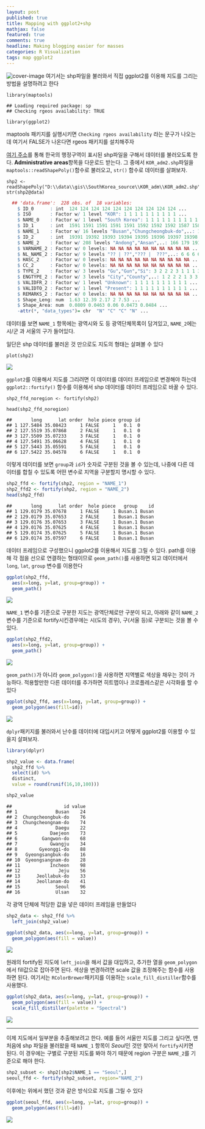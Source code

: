 ```yaml
---
layout: post
published: true
title: Mapping with ggplot2+shp
mathjax: false
featured: true
comments: true
headline: Making blogging easier for masses
categories: R Visualization
tags: map ggplot2
---
```

![cover-image](/images/macphoto.jpg)
여기서는 shp파일을 불러와서 직접 ggplot2를 이용해 지도를 그리는 방법을 설명하려고 한다


```
library(maptools)
```

```
## Loading required package: sp
## Checking rgeos availability: TRUE
```

```
library(ggplot2)
```
maptools 패키지를 실행시키면 `Checking rgeos availability` 라는 문구가 나오는데 여기서 FALSE가 나온다면 rgeos 패키지를 설치해주자

[여기 주소](http://www.diva-gis.org/gdata)를 통해 한국의 행정구역이 표시된 shp파일을 구해서 데이터를 불러오도록 한다. **Administrative areas**항목을 다운로드 받는다. 그 중에서 `KOR_adm2.shp`파일을 `maptools::readShapePoly()`함수로 불러오고, `str()` 함수로 데이터를 살펴보자.



    shp2 <- readShapePoly("D:\\data\\gis\\SouthKorea_source\\KOR_adm\\KOR_adm2.shp")
    str(shp2@data)

~~~ r
  ## 'data.frame':	228 obs. of  18 variables:
    $ ID_0      : int  124 124 124 124 124 124 124 124 124 124 ...
    $ ISO       : Factor w/ 1 level "KOR": 1 1 1 1 1 1 1 1 1 1 ...
    $ NAME_0    : Factor w/ 1 level "South Korea": 1 1 1 1 1 1 1 1 1 1 ...
    $ ID_1      : int  1591 1591 1591 1591 1591 1592 1592 1592 1587 1588 ...
    $ NAME_1    : Factor w/ 16 levels "Busan","Chungcheongbuk-do",..: 14 14 14 14 14 15 15 15 10 11 ...
    $ ID_2      : int  19391 19392 19393 19394 19395 19396 19397 19398 19347 19348 ...
    $ NAME_2    : Factor w/ 208 levels "Andong","Ansan",..: 166 179 191 197 204 34 36 39 186 13 ...
    $ VARNAME_2 : Factor w/ 0 levels: NA NA NA NA NA NA NA NA NA NA ...
    $ NL_NAME_2 : Factor w/ 9 levels "?? | ??","??? |  ???",..: 6 6 6 6 6 6 5 6 6 6 ...
    $ HASC_2    : Factor w/ 0 levels: NA NA NA NA NA NA NA NA NA NA ...
    $ CC_2      : Factor w/ 0 levels: NA NA NA NA NA NA NA NA NA NA ...
    $ TYPE_2    : Factor w/ 3 levels "Gu","Gun","Si": 3 2 2 2 3 1 1 1 3 1 ...
    $ ENGTYPE_2 : Factor w/ 3 levels "City","County",..: 1 2 2 2 1 3 3 3 1 3 ...
    $ VALIDFR_2 : Factor w/ 1 level "Unknown": 1 1 1 1 1 1 1 1 1 1 ...
    $ VALIDTO_2 : Factor w/ 1 level "Present": 1 1 1 1 1 1 1 1 1 1 ...
    $ REMARKS_2 : Factor w/ 0 levels: NA NA NA NA NA NA NA NA NA NA ...
    $ Shape_Leng: num  1.63 12.39 2.17 2 7.53 ...
    $ Shape_Area: num  0.0809 0.0463 0.06 0.0473 0.0484 ...
    -attr(*, "data_types")= chr  "N" "C" "C" "N" ...
~~~

데이터를 보면 `NAME_1` 항목에는 광역시와 도 등 광역단체목록이 담겨있고, `NAME_2`에는 시/군 과 서울의 구가 들어있다. 


일단은 shp 데이터를 불러온 것 만으로도 지도의 형태는 살펴볼 수 있다


```
plot(shp2)
```

![](/images/post_image/mapping_with_ggplot2/unnamed-chunk-3-1.png) 

`ggplot2`를 이용해서 지도를 그리려면 이 데이터를 데이터 프레임으로 변경해야 하는데 `ggplot2::fortify()` 함수를 이용해서 shp 데이터를 데이터 프레임으로 바꿀 수 있다.


```
shp2_ffd_noregion <- fortify(shp2)
```

```
head(shp2_ffd_noregion)
```

~~~
##       long      lat order  hole piece group id
## 1 127.5484 35.08423     1 FALSE     1   0.1  0
## 2 127.5519 35.07868     2 FALSE     1   0.1  0
## 3 127.5509 35.07233     3 FALSE     1   0.1  0
## 4 127.5491 35.06628     4 FALSE     1   0.1  0
## 5 127.5443 35.05591     5 FALSE     1   0.1  0
## 6 127.5422 35.04578     6 FALSE     1   0.1  0
~~~

이렇게 데이터를 보면 `group`과 `id`가 숫자로 구분된 것을 볼 수 있는데, 나중에 다른 데이터를 합칠 수 있도록 어떤 변수로 지역을 구분할지 명시할 수 있다.


~~~r
shp2_ffd <- fortify(shp2, region = "NAME_1")
shp2_ffd2 <- fortify(shp2, region = "NAME_2")
head(shp2_ffd)
~~~

~~~
##       long      lat order  hole piece   group    id
## 1 129.0179 35.07678     1 FALSE     1 Busan.1 Busan
## 2 129.0179 35.07653     2 FALSE     1 Busan.1 Busan
## 3 129.0176 35.07653     3 FALSE     1 Busan.1 Busan
## 4 129.0176 35.07625     4 FALSE     1 Busan.1 Busan
## 5 129.0174 35.07625     5 FALSE     1 Busan.1 Busan
## 6 129.0174 35.07597     6 FALSE     1 Busan.1 Busan
~~~

데이터 프레임으로 구성했으니 ggplot2를 이용해서 지도를 그릴 수 있다. path를 이용해 각 점을 선으로 연결하는 형태이므로 `geom_path()`를 사용하면 되고 데이터에서 `long`, `lat`, `group` 변수를 이용한다


~~~r
ggplot(shp2_ffd, 
  aes(x=long, y=lat, group=group)) + 
  geom_path()
~~~

![](/images/post_image/mapping_with_ggplot2/unnamed-chunk-6-1.png) 

`NAME_1` 변수를 기준으로 구분한 지도는 광역단체로만 구분이 되고, 아래와 같이 `NAME_2` 변수를 기준으로 fortify시킨경우에는 시(도의 경우), 구(서울 등)로 구분되는 것을 볼 수 있다.


~~~r
ggplot(shp2_ffd2, 
  aes(x=long, y=lat, group=group)) + 
  geom_path()
~~~

![](/images/post_image/mapping_with_ggplot2/unnamed-chunk-7-1.png) 

`geom_path()`가 아니라 `geom_polygon()`을 사용하면 지역별로 색상을 채우는 것이 가능하다. 적용할만한 다른 데이터를 추가하면 히트맵이나 코로플레스같은 시각화를 할 수 있다


~~~r
ggplot(shp2_ffd, aes(x=long, y=lat, group=group)) + 
  geom_polygon(aes(fill=id))
~~~

![](/images/post_image/mapping_with_ggplot2/unnamed-chunk-8-1.png) 

`dplyr`패키지를 불러와서 난수를 데이터에 대입시키고 어떻게 ggplot2를 이용할 수 있을지 살펴보자.



~~~r
library(dplyr)
~~~

~~~r
shp2_value <- data.frame(
  shp2_ffd %>% 
  select(id) %>%
  distinct,
  value = round(runif(16,10,100)))

shp2_value
~~~

~~~
##                   id value
## 1              Busan    24
## 2  Chungcheongbuk-do    76
## 3  Chungcheongnam-do    74
## 4              Daegu    22
## 5            Daejeon    73
## 6         Gangwon-do    68
## 7            Gwangju    34
## 8        Gyeonggi-do    88
## 9   Gyeongsangbuk-do    16
## 10  Gyeongsangnam-do    28
## 11           Incheon    98
## 12              Jeju    56
## 13      Jeollabuk-do    33
## 14      Jeollanam-do    41
## 15             Seoul    96
## 16             Ulsan    32
~~~

각 광역 단체에 적당한 값을 넣은 데이터 프레임을 만들었다


~~~r
shp2_data <- shp2_ffd %>%
  left_join(shp2_value)
~~~

~~~r
ggplot(shp2_data, aes(x=long, y=lat, group=group)) + 
  geom_polygon(aes(fill = value))
~~~

![](/images/post_image/mapping_with_ggplot2/unnamed-chunk-10-1.png) 

원래의 fortify된 지도에 `left_join`을 해서 값을 대입하고, 추가한 열을 `geom_polygon`에서 fill값으로 잡아주면 된다. 색상을 변경하려면 scale 값을 조정해주는 함수를 사용하면 된다. 여기서는 `RColorBrewer`패키지를 이용하는 `scale_fill_distiller`함수를 사용했다.


~~~r
ggplot(shp2_data, aes(x=long, y=lat, group=group)) + 
  geom_polygon(aes(fill = value)) +
  scale_fill_distiller(palette = "Spectral")
~~~

![](/images/post_image/mapping_with_ggplot2/unnamed-chunk-11-1.png) 

---

이제 지도에서 일부분을 추출해보려고 한다. 예를 들어 서울만 지도를 그리고 싶다면, 맨 처음에 shp 파일을 불러왔을 때 `NAME_1` 항목이 *Seoul*인 것만 찾아서 `fortify`시키면 된다. 이 경우에는 구별로 구분된 지도를 봐야 하기 때문에 region 구분은 `NAME_2`를 기준으로 해야 한다.


~~~r
shp2_subset <- shp2[shp2$NAME_1 == "Seoul",]
seoul_ffd <- fortify(shp2_subset, region="NAME_2")
~~~

이후에는 위에서 했던 것과 같은 방식으로 지도를 그릴 수 있다


~~~r
ggplot(seoul_ffd, aes(x=long, y=lat, group=group)) + 
  geom_polygon(aes(fill=id))
~~~

![](/images/post_image/mapping_with_ggplot2/unnamed-chunk-13-1.png) 

